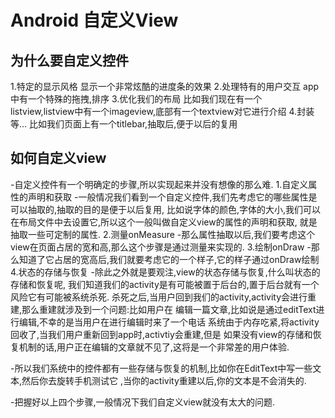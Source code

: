 # Android 自定义View
## 为什么要自定义控件
1.特定的显示风格
    显示一个非常炫酷的进度条的效果
2.处理特有的用户交互
    app中有一个特殊的拖拽,排序
3.优化我们的布局
    比如我们现在有一个listview,listview中有一个imageview,底部有一个textview对它进行介绍
4.封装等...
    比如我们页面上有一个titlebar,抽取后,便于以后的复用
## 如何自定义view
-自定义控件有一个明确定的步骤,所以实现起来并没有想像的那么难.
1.自定义属性的声明和获取
-一般情况我们看到一个自定义控件,我们先考虑它的哪些属性是可以抽取的,抽取的目的是便于以后复用,
比如说字体的颜色,字体的大小,我们可以在布局文件中去设置它,所以这个一般叫做自定义view的属性的声明和获取,
就是抽取一些可定制的属性.
2.测量onMeasure
-那么属性抽取以后,我们要考虑这个view在页面占居的宽和高,那么这个步骤是通过测量来实现的.
3.绘制onDraw
-那么知道了它占居的宽高后,我们就要考虑它的一个样子,它的样子通过onDraw绘制
4.状态的存储与恢复
-除此之外就是要观注,view的状态存储与恢复,什么叫状态的存储和恢复呢,
我们知道我们的activity是有可能被置于后台的,置于后台就有一个风险它有可能被系统杀死.
杀死之后,当用户回到我们的activity,activity会进行重建,那么重建就涉及到一个问题:比如用户在
编辑一篇文章,比如说是通过editText进行编辑,不幸的是当用户在进行编辑时来了一个电话
系统由于内存吃紧,将activity回收了,当我们用户重新回到app时,activtiy会重建,但是
如果没有view的存储和恢复机制的话,用户正在编辑的文章就不见了,这将是一个非常差的用户体验.

-所以我们系统中的控件都有一些存储与恢复的机制,比如你在EditText中写一些文本,然后你去旋转手机测试它
,当你的activity重建以后,你的文本是不会消失的.

-把握好以上四个步骤,一般情况下我们自定义view就没有太大的问题.